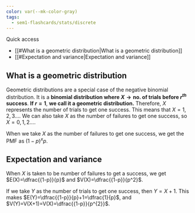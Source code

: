 ```yaml
---
color: var(--mk-color-gray)
tags:
  - sem1-flashcards/stats/discrete
---
```

Quick access
- [[#What is a geometric distribution|What is a geometric distribution]]
- [[#Expectation and variance|Expectation and variance]]

## What is a geometric distribution
Geometric distributions are a special case of the negative binomial distribution. It is a **binomial distribution where $X\to \text{no. of trials before }r^{th}\text{ success}$**. **If $r=1$**, **we call it a geometric distribution.** Therefore, $X$ represents the number of trials to get one success. This means that $X=1,2,3\dots$. We can also take $X$ as the number of failures to get one success, so $X=0,1,2\dots$. 

When we take $X$ as the number of failures to get one success, we get the PMF as $(1-p)^xp$.

## Expectation and variance
When $X$ is taken to be number of failures to get a success, we get $E(X)=\dfrac{{1-p}}{p}$ and $V(X)=\dfrac{{1-p}}{p^2}$.

If we take $Y$ as the number of trials to get one success, then $Y=X+1$. This makes $E(Y)=\dfrac{{1-p}}{p}+1=\dfrac{1}{p}$, and $V(Y)=V(X+1)=V(X)=\dfrac{{1-p}}{p^{2}}$.
